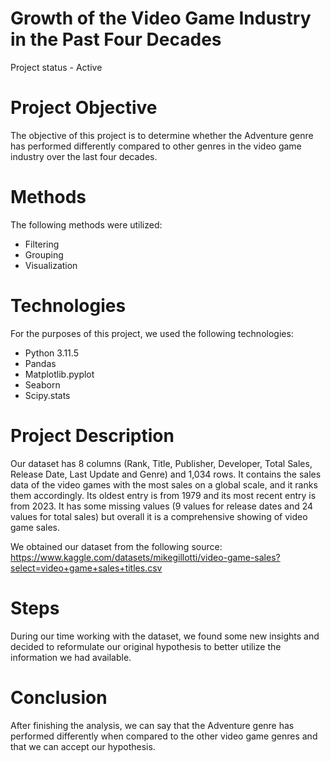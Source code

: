 # Growth of the Video Game Industry in the Past Four Decades
Project status - Active 

# Project Objective
The objective of this project is to determine whether the Adventure genre has performed differently compared to other genres in the video game industry over the last four decades.

# Methods
The following methods were utilized:
* Filtering
* Grouping
* Visualization

# Technologies
For the purposes of this project, we used the following technologies:
* Python 3.11.5
* Pandas
* Matplotlib.pyplot 
* Seaborn
* Scipy.stats 

# Project Description
Our dataset has 8 columns (Rank, Title, Publisher, Developer, Total Sales, Release Date, Last Update and Genre) and 1,034 rows. It contains the sales data of the video games with the most sales on a global scale, and it ranks them accordingly. Its oldest entry is from 1979 and its most recent entry is from 2023. It has some missing values (9 values for release dates and 24 values for total sales) but overall it is a comprehensive showing of video game sales. 

We obtained our dataset from the following source: https://www.kaggle.com/datasets/mikegillotti/video-game-sales?select=video+game+sales+titles.csv

# Steps
During our time working with the dataset, we found some new insights and decided to reformulate our original hypothesis to better utilize the information we had available.

# Conclusion
After finishing the analysis, we can say that the Adventure genre has performed differently when compared to the other video game genres and that we can accept our hypothesis. 
